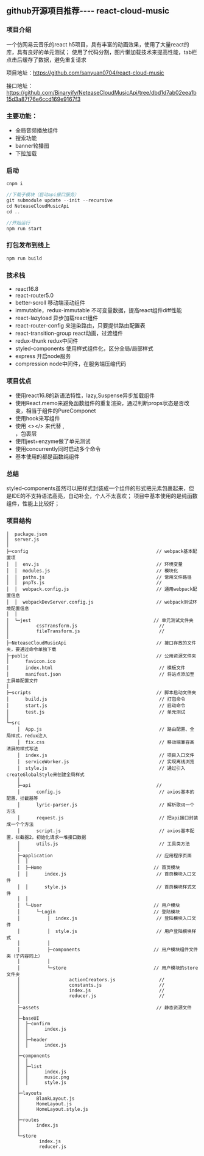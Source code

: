 ## github开源项目推荐---- react-cloud-music

### 项目介绍

一个仿网易云音乐的react h5项目，具有丰富的动画效果，使用了大量react的库，具有良好的单元测试；
使用了代码分割，图片懒加载技术来提高性能，tab栏点击后缓存了数据，避免重复请求

项目地址：https://github.com/sanyuan0704/react-cloud-music

接口地址：https://github.com/Binaryify/NeteaseCloudMusicApi/tree/dbd1d7ab02eea1b15d3a87f76e6ccd169e9167f3


### 主要功能：

- 全局音频播放组件
- 搜索功能
- banner轮播图
- 下拉加载


### 启动

```js
cnpm i

//下载子模块（启动api接口服务）
git submodule update --init --recursive
cd NeteaseCloudMusicApi
cd ..   

//开始运行
npm run start

```

### 打包发布到线上
```js
npm run build
```


### 技术栈

- react16.8 
- react-router5.0
- better-scroll   移动端滚动组件
- immutable，redux-immutable     不可变量数据，提高react组件diff性能
- react-lazyload    异步加载react组件
- react-router-config   来渲染路由，只要提供路由配置表
- react-transition-group  react动画，过渡组件
- redux-thunk   redux中间件
- styled-components  使用样式组件化，区分全局/局部样式
- express 开启node服务
- compression  node中间件，在服务端压缩代码


### 项目优点

- 使用react16.8的新语法特性，lazy,Suspense异步加载组件
- 使用React.memo来避免函数组件的重复渲染，通过判断props状态是否改变，相当于组件的PureComponet
- 使用hook来写组件
- 使用  <></> 来代替 ,<div></div>，<Fragment></Fragment>包裹层
- 使用jest+enzyme做了单元测试
- 使用concurrently同时启动多个命令
- 基本使用的都是函数纯组件

  
### 总结
styled-components虽然可以把样式封装成一个组件的形式把元素包裹起来，但是IDE的不支持语法高亮，自动补全，个人不太喜欢；
项目中基本使用的是纯函数组件，性能上比较好；


  
  

### 项目结构

```
│  package.json
│  server.js
│
├─config                                               // webpack基本配置项
│  │  env.js                                           // 环境变量
│  │  modules.js                                       // 模块化
│  │  paths.js                                         // 常用文件路径
│  │  pnpTs.js                                         // 
│  │  webpack.config.js                                // 通用webpack配置信息
│  │  webpackDevServer.config.js                       // webpack测试环境配置信息
│  │
│  └─jest                                             // 单元测试文件夹
│          cssTransform.js                              //
│          fileTransform.js                             //
│                                                       
├─NeteaseCloudMusicApi                                 // 接口存放的文件夹，要通过命令单独下载
├─public                                               // 公用资源文件夹                         
│      favicon.ico
│      index.html                                       // 模板文件
│      manifest.json                                    // 将站点添加至主屏幕配置文件
│                                                       
├─scripts                                              // 脚本启动文件夹
│      build.js                                         // 打包命令
│      start.js                                         // 启动命令
│      test.js                                          // 单元测试
│
└─src
    │  App.js                                           // 路由配置、全局样式，redux注入
    │  fix.css                                          // 移动端兼容高清屏的样式写法
    │  index.js                                         // 项目入口文件
    │  serviceWorker.js                                 // 实现离线浏览
    │  style.js                                         // 通过引入createGlobalStyle来创建全局样式
    │
    ├─api                                              //
    │      config.js                                    // axios基本的配置、拦截器等
    │      lyric-parser.js                              // 解析歌词一个方法
    │      request.js                                   // 把api接口封装成一个个方法
    │      script.js                                    // axios基本配置，拦截器2，初始化请求一堆接口数据
    │      utils.js                                     // 工具类方法
    │
    ├─application                                      // 应用程序页面
    │  │
    │  ├─Home                                         // 首页模块
    │  │      index.js                                 // 首页模块入口文件
    │  │      style.js                                 // 首页模块样式文件
    │  │
    │  └─User                                         // 用户模块
    │      └─Login                                    // 登陆模块
    │          │  index.js                             // 登陆模块入口文件
    │          │  style.js                             // 用户登陆模块样式
    │          │
    │          ├─components                           // 用户模块组件文件夹（子内容同上）
    │          │
    │          └─store                                // 用户模块的store文件夹 
    │                  actionCreators.js                //
    │                  constants.js                     //
    │                  index.js                         //
    │                  reducer.js                       //
    │
    ├─assets                                           // 静态资源文件
    │
    ├─baseUI
    │  ├─confirm
    │  │      index.js
    │  │
    │  ├─header
    │  │      index.js
    │
    ├─components
    │  │
    │  ├─list
    │  │      index.js
    │  │      music.png
    │  │      style.js
    │   
    ├─layouts
    │      BlankLayout.js
    │      HomeLayout.js
    │      HomeLayout.style.js
    │
    ├─routes
    │      index.js
    │
    └─store
            index.js
            reducer.js
    
```


